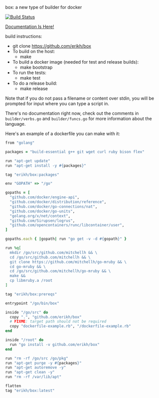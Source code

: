 box: a new type of builder for docker

[![Build Status](https://travis-ci.org/erikh/box.svg?branch=master)](https://travis-ci.org/erikh/box)

[Documentation Is Here!](https://erikh.github.io/box/)

build instructions:

* git clone https://github.com/erikh/box
* To build on the host:
  * make
* To build a docker image (needed for test and release builds):
  * make bootstrap
* To run the tests:
  * make test
* To do a release build:
  * make release

Note that if you do not pass a filename or content over stdin, you will be
prompted for input where you can type a script in.

There's no documentation right now, check out the comments in
`builder/verbs.go` and `builder/funcs.go` for more information about the
language.

Here's an example of a dockerfile you can make with it:

```ruby
from "golang"

packages = "build-essential g++ git wget curl ruby bison flex"

run "apt-get update"
run "apt-get install -y #{packages}"

tag "erikh/box:packages"

env "GOPATH" => "/go"

gopaths = [
  "github.com/docker/engine-api",
  "github.com/docker/distribution/reference",
  "github.com/docker/go-connections/nat",
  "github.com/docker/go-units",
  "golang.org/x/net/context",
  "github.com/Sirupsen/logrus",
  "github.com/opencontainers/runc/libcontainer/user",
]

gopaths.each { |gopath| run "go get -v -d #{gopath}" }

run %q[
  mkdir /go/src/github.com/mitchellh && \
  cd /go/src/github.com/mitchellh && \
  git clone https://github.com/mitchellh/go-mruby && \
  cd go-mruby && \
  cd /go/src/github.com/mitchellh/go-mruby && \
  make &&
  cp libmruby.a /root
]

tag "erikh/box:prereqs"

entrypoint "/go/bin/box"

inside "/go/src" do
  copy ".", "github.com/erikh/box"
  # FIXME: target path should not be required
  copy "dockerfile-example.rb", "/dockerfile-example.rb"
end

inside "/root" do
  run "go install -v github.com/erikh/box"
end

run "rm -rf /go/src /go/pkg"
run "apt-get purge -y #{packages}"
run "apt-get autoremove -y"
run "apt-get clean -y"
run "rm -rf /var/lib/apt"

flatten
tag "erikh/box:latest"
```
